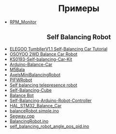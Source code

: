 <h1 align="center">Примеры</h1>

- [RPM_Monitor](https://github.com/Saad-Imtiaz/RPM-Monitor)

<h2 align="center">Self Balancing Robot</h2>

- [ELEGOO TumbllerV1.1 Self-Balancing Car Tutorial](https://github.com/elegooofficial/ELEGOO-TumbllerV1.1-Self-Balancing-Car-Tutorial)
- [OSOYOO 2WD Balance Car Robot](https://github.com/osoyoo/Osoyoo-development-kits/tree/master/OSOYOO%202WD%20Balance%20Car%20Robot)
- [KS0193-Self-balancing-Car-Kit](https://github.com/keyestudio/KS0193-Self-balancing-Car-Kit)
- [Arduino-Balance-Car](https://github.com/YahboomTechnology/Arduino-Balance-Car)
- [M5Bala](https://github.com/m5stack/M5Bala)
- [AxelsMiniBalancingRobot](https://github.com/littleningmeng/AxelsMiniBalancingRobot)
- [PIFWRobot](https://github.com/tuannv0898/PIFer)
- [Self balancing telepresence robot](https://github.com/husarion/self-balancing-telepresence-robot)
- [Self-Balancing-Cube](https://github.com/remrc/Self-Balancing-Cube)
- [Balance Bot](https://github.com/heethesh/Balance-Bot)
- [Self-Balancing-Arduino-Robot-Controller](https://github.com/josealejandro2928/Self-Balancing-Arduino-Robot-Controller)
- [HAL_STM32_Balance_Car](https://github.com/HZ1213825/HAL_STM32_Balance_Car)
- [balanceRobot.simple.ino](https://github.com/UlrikHjort/Arduino-Self-Balancing-Robot-Simple-Complementary-Filter/blob/main/balanceRobot.simple.ino)
- [Segway.cpp](https://github.com/martyg77/rtos/blob/master/src/Segway.cpp)
- [BalancingRobot.ino](https://github.com/awk6873/arduino-BalancingRobot/blob/main/BalancingRobot/BalancingRobot.ino)
- [self_balancing_robot_angle_pos_pid.ino](https://github.com/Aaatresh/self-balancing-robot/blob/master/code/self_balancing_robot_angle_pos_pid/self_balancing_robot_angle_pos_pid.ino)
